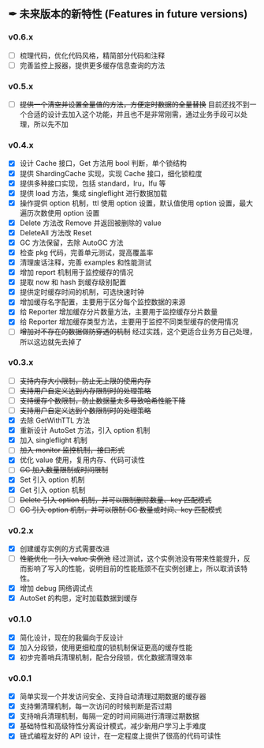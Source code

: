 ## ✒ 未来版本的新特性 (Features in future versions)

### v0.6.x

* [ ] 梳理代码，优化代码风格，精简部分代码和注释
* [ ] 完善监控上报器，提供更多缓存信息查询的方法

### v0.5.x

* [ ] ~~提供一个清空并设置全量值的方法，方便定时数据的全量替换~~
  目前还找不到一个合适的设计去加入这个功能，并且也不是非常刚需，通过业务手段可以处理，所以先不加

### v0.4.x

* [x] 设计 Cache 接口，Get 方法用 bool 判断，单个锁结构
* [x] 提供 ShardingCache 实现，实现 Cache 接口，细化锁粒度
* [x] 提供多种接口实现，包括 standard，lru，lfu 等
* [x] 提供 load 方法，集成 singleflight 进行数据加载
* [x] 操作提供 option 机制，ttl 使用 option 设置，默认值使用 option 设置，最大遍历次数使用 option 设置
* [x] Delete 方法改 Remove 并返回被删除的 value
* [x] DeleteAll 方法改 Reset
* [x] GC 方法保留，去除 AutoGC 方法
* [x] 检查 pkg 代码，完善单元测试，提高覆盖率
* [x] 清理废话注释，完善 examples 和性能测试
* [x] 增加 report 机制用于监控缓存的情况
* [x] 提取 now 和 hash 到缓存级别配置
* [x] 提供定时缓存时间的机制，可选快速时钟
* [x] 增加缓存名字配置，主要用于区分每个监控数据的来源
* [x] 给 Reporter 增加缓存分片数量方法，主要用于监控缓存分片数量
* [x] 给 Reporter 增加缓存类型方法，主要用于监控不同类型缓存的使用情况
* [ ] ~~增加对不存在的数据做防穿透的机制~~
  经过实践，这个更适合业务方自己处理，所以这边就先去掉了

### v0.3.x

* [ ] ~~支持内存大小限制，防止无上限的使用内存~~
* [ ] ~~支持用户自定义达到内存限制时的处理策略~~
* [ ] ~~支持缓存个数限制，防止数据量太多导致哈希性能下降~~
* [ ] ~~支持用户自定义达到个数限制时的处理策略~~
* [x] 去除 GetWithTTL 方法
* [x] 重新设计 AutoSet 方法，引入 option 机制
* [x] 加入 singleflight 机制
* [ ] ~~加入 monitor 监控机制，接口形式~~
* [x] 优化 value 使用，复用内存、代码可读性
* [ ] ~~GC 加入数量限制或时间限制~~
* [x] Set 引入 option 机制
* [x] Get 引入 option 机制
* [ ] ~~Delete 引入 option 机制，并可以限制删除数量、key 匹配模式~~
* [ ] ~~GC 引入 option 机制，并可以限制 GC 数量或时间、key 匹配模式~~

### v0.2.x

* [x] 创建缓存实例的方式需要改进
* [ ] ~~性能优化 - 引入 value 实例池~~
  经过测试，这个实例池没有带来性能提升，反而影响了写入的性能，说明目前的性能瓶颈不在实例创建上，所以取消该特性。
* [x] 增加 debug 网络调试点
* [x] AutoSet 的构思，定时加载数据到缓存

### v0.1.0

* [x] 简化设计，现在的我偏向于反设计
* [x] 加入分段锁，使用更细粒度的锁机制保证更高的缓存性能
* [x] 初步完善哨兵清理机制，配合分段锁，优化数据清理效率

### v0.0.1

* [x] 简单实现一个并发访问安全、支持自动清理过期数据的缓存器
* [x] 支持懒清理机制，每一次访问的时候判断是否过期
* [x] 支持哨兵清理机制，每隔一定的时间间隔进行清理过期数据
* [x] 基础特性和高级特性分离设计模式，减少新用户学习上手难度
* [x] 链式编程友好的 API 设计，在一定程度上提供了很高的代码可读性
